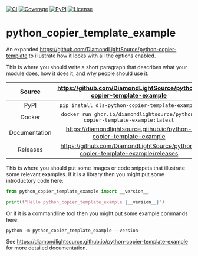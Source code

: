 [![CI](https://github.com/DiamondLightSource/python-copier-template-example/actions/workflows/ci.yml/badge.svg)](https://github.com/DiamondLightSource/python-copier-template-example/actions/workflows/ci.yml)
[![Coverage](https://codecov.io/gh/DiamondLightSource/python-copier-template-example/branch/main/graph/badge.svg)](https://codecov.io/gh/DiamondLightSource/python-copier-template-example)
[![PyPI](https://img.shields.io/pypi/v/dls-python-copier-template-example.svg)](https://pypi.org/project/dls-python-copier-template-example)
[![License](https://img.shields.io/badge/License-Apache%202.0-blue.svg)](https://opensource.org/licenses/Apache-2.0)

# python_copier_template_example

An expanded https://github.com/DiamondLightSource/python-copier-template to illustrate how it looks with all the options enabled.

This is where you should write a short paragraph that describes what your module does,
how it does it, and why people should use it.

Source          | <https://github.com/DiamondLightSource/python-copier-template-example>
:---:           | :---:
PyPI            | `pip install dls-python-copier-template-example`
Docker          | `docker run ghcr.io/diamondlightsource/python-copier-template-example:latest`
Documentation   | <https://diamondlightsource.github.io/python-copier-template-example>
Releases        | <https://github.com/DiamondLightSource/python-copier-template-example/releases>

This is where you should put some images or code snippets that illustrate
some relevant examples. If it is a library then you might put some
introductory code here:

```python
from python_copier_template_example import __version__

print(f"Hello python_copier_template_example {__version__}")
```


Or if it is a commandline tool then you might put some example commands here:

```
python -m python_copier_template_example --version
```

<!-- README only content. Anything below this line won't be included in index.md -->

See https://diamondlightsource.github.io/python-copier-template-example for more detailed documentation.
